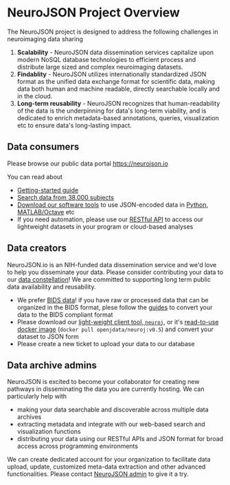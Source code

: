 # NeuroJSON Project Overview

The NeuroJSON project is designed to address the following challenges in neuroimaging data sharing
1. **Scalability** - NeuroJSON data dissemination services capitalize upon modern NoSQL database technologies to efficient process and distribute large sized and complex neuroimaging datasets.
2. **Findablity** - NeuroJSON utilizes internationally standardized JSON format as the unified data exchange format for scientific data, making data both human and machine readable, directly searchable locally and in the cloud.
3. **Long-term reusability** - NeuroJSON recognizes that human-readability of the data is the underpinning for data's long-term viability, and is dedicated to enrich metadata-based annotations, queries, visualization etc to ensure data's long-lasting impact.

## Data consumers
Please browse our public data portal https://neurojson.io

You can read about
- [Getting-started guide](https://neurojson.org/Doc/Start/User)
- [Search data from 38,000 subjects](https://neurojson.org/Search)
- [Download our software tools](https://neurojson.org/#software) to use JSON-encoded data in [Python](https://pypi.org/project/jdata/), [MATLAB/Octave](https://github.com/fangq/jsonlab) etc
- If you need automation, please use our [RESTful API](https://neurojson.org/wiki/index.cgi?Doc/Start/User#Access_data_using_RESTful_APIs) to access our lightweight datasets in your program or cloud-based analyses

## Data creators
NeuroJSON.io is an NIH-funded data dissemination service and we'd love to help you disseminate your data. Please consider contributing your data to our [data constellation](https://neurojson.io)! We are committed to supporting long term public data availability and reusability.

- We prefer [BIDS data](https://bids-specification.readthedocs.io/en/stable/)! if you have raw or processed data that can be organized in the BIDS format, plese follow the [guides](https://bids-standard.github.io/bids-starter-kit/) to convert your data to the BIDS compliant format
- Please download our [light-weight client tool, `neuroj`](https://github.com/NeuroJSON/neuroj), or it's [read-to-use docker image](https://hub.docker.com/repository/docker/openjdata/neuroj/general) (`docker pull openjdata/neuroj:v0.5`) and convert your dataset to JSON form
- Please create a new ticket to upload your data to our database 

## Data archive admins
NeuroJSON is excited to become your collaborator for creating new pathways in disseminating the data you are currently hosting. We can particularly help with
- making your data searchable and discoverable across multiple data archives
- extracting metadata and integrate with our web-based search and visualization functions
- distributing your data using our RESTful APIs and JSON format for broad access across programming environments

We can create dedicated account for your organization to facilitate data upload, update, customized meta-data extraction and other advanced functionalities. Please contact [NeuroJSON admin](mailto:q.fang@neu.edu) to give it a try.

